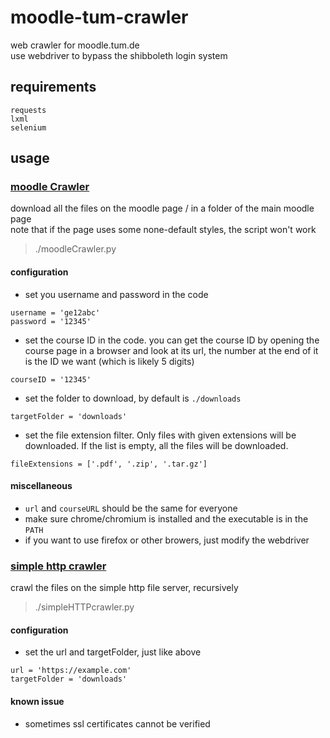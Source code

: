 # moodle-tum-crawler
web crawler for moodle.tum.de  
use webdriver to bypass the shibboleth login system

## requirements
```
requests
lxml
selenium
```

## usage
### [moodle Crawler](./moodleCrawler.py)
download all the files on the moodle page / in a folder of the main moodle page  
note that if the page uses some none-default styles, the script won't work
> ./moodleCrawler.py
#### configuration
* set you username and password in the code
```
username = 'ge12abc'
password = '12345'
```
* set the course ID in the code. you can get the course ID by opening the course page in a browser and look at its url, the number at the end of it is the ID we want (which is likely 5 digits)
```
courseID = '12345'
```
* set the folder to download, by default is `./downloads`
```
targetFolder = 'downloads'
```
* set the file extension filter. Only files with given extensions will be downloaded. If the list is empty, all the files will be downloaded.
```
fileExtensions = ['.pdf', '.zip', '.tar.gz']
```
#### miscellaneous
* `url` and `courseURL` should be the same for everyone
* make sure chrome/chromium is installed and the executable is in the `PATH`
* if you want to use firefox or other browers, just modify the webdriver

### [simple http crawler](./simpleHTTPcrawler.py)
crawl the files on the simple http file server, recursively
> ./simpleHTTPcrawler.py
#### configuration
* set the url and targetFolder, just like above
```
url = 'https://example.com'
targetFolder = 'downloads'
```

#### known issue
* sometimes ssl certificates cannot be verified
